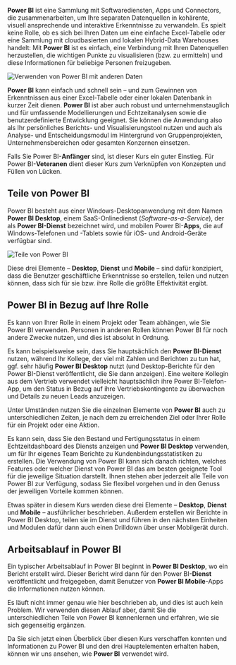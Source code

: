 **Power BI** ist eine Sammlung mit Softwarediensten, Apps und Connectors, die zusammenarbeiten, um Ihre separaten Datenquellen in kohärente, visuell ansprechende und interaktive Erkenntnisse zu verwandeln. Es spielt keine Rolle, ob es sich bei Ihren Daten um eine einfache Excel-Tabelle oder eine Sammlung mit cloudbasierten und lokalen Hybrid-Data Warehouses handelt: Mit **Power BI** ist es einfach, eine Verbindung mit Ihren Datenquellen herzustellen, die wichtigen Punkte zu visualisieren (bzw. zu ermitteln) und diese Informationen für beliebige Personen freizugeben.

![Verwenden von Power BI mit anderen Daten](../media/pbi-intro_01.png)

**Power BI** kann einfach und schnell sein – und zum Gewinnen von Erkenntnissen aus einer Excel-Tabelle oder einer lokalen Datenbank in kurzer Zeit dienen. **Power BI** ist aber auch robust und unternehmenstauglich und für umfassende Modellierungen und Echtzeitanalysen sowie die benutzerdefinierte Entwicklung geeignet. Sie können die Anwendung also als Ihr persönliches Berichts- und Visualisierungstool nutzen und auch als Analyse- und Entscheidungsmodul im Hintergrund von Gruppenprojekten, Unternehmensbereichen oder gesamten Konzernen einsetzen.

Falls Sie Power BI-**Anfänger** sind, ist dieser Kurs ein guter Einstieg. Für Power BI-**Veteranen** dient dieser Kurs zum Verknüpfen von Konzepten und Füllen von Lücken.

## <a name="the-parts-of-power-bi"></a>Teile von Power BI
Power BI besteht aus einer Windows-Desktopanwendung mit dem Namen **Power BI Desktop**, einem SaaS-Onlinedienst (*Software-as-a-Service*), der als **Power BI-Dienst** bezeichnet wird, und mobilen Power BI-**Apps**, die auf Windows-Telefonen und -Tablets sowie für iOS- und Android-Geräte verfügbar sind.

![Teile von Power BI](../media/pbi-intro_02.png)

Diese drei Elemente – **Desktop**, **Dienst** und **Mobile** – sind dafür konzipiert, dass die Benutzer geschäftliche Erkenntnisse so erstellen, teilen und nutzen können, dass sich für sie bzw. ihre Rolle die größte Effektivität ergibt.

## <a name="how-power-bi-matches-your-role"></a>Power BI in Bezug auf Ihre Rolle
Es kann von Ihrer Rolle in einem Projekt oder Team abhängen, wie Sie Power BI verwenden. Personen in anderen Rollen können Power BI für noch andere Zwecke nutzen, und dies ist absolut in Ordnung.

Es kann beispielsweise sein, dass Sie hauptsächlich den **Power BI-Dienst** nutzen, während Ihr Kollege, der viel mit Zahlen und Berichten zu tun hat, ggf. sehr häufig **Power BI Desktop** nutzt (und Desktop-Berichte für den Power BI-Dienst veröffentlicht, die Sie dann anzeigen). Eine weitere Kollegin aus dem Vertrieb verwendet vielleicht hauptsächlich ihre Power BI-Telefon-App, um den Status in Bezug auf ihre Vertriebskontingente zu überwachen und Details zu neuen Leads anzuzeigen.

Unter Umständen nutzen Sie die einzelnen Elemente von **Power BI** auch zu unterschiedlichen Zeiten, je nach dem zu erreichenden Ziel oder Ihrer Rolle für ein Projekt oder eine Aktion.

Es kann sein, dass Sie den Bestand und Fertigungsstatus in einem Echtzeitdashboard des Diensts anzeigen und **Power BI Desktop** verwenden, um für Ihr eigenes Team Berichte zu Kundenbindungsstatistiken zu erstellen. Die Verwendung von Power BI kann sich danach richten, welches Features oder welcher Dienst von Power BI das am besten geeignete Tool für die jeweilige Situation darstellt. Ihnen stehen aber jederzeit alle Teile von Power BI zur Verfügung, sodass Sie flexibel vorgehen und in den Genuss der jeweiligen Vorteile kommen können.

Etwas später in diesem Kurs werden diese drei Elemente – **Desktop**, **Dienst** und **Mobile** – ausführlicher beschrieben. Außerdem erstellen wir Berichte in Power BI Desktop, teilen sie im Dienst und führen in den nächsten Einheiten und Modulen dafür dann auch einen Drilldown über unser Mobilgerät durch.

## <a name="the-flow-of-work-in-power-bi"></a>Arbeitsablauf in Power BI
Ein typischer Arbeitsablauf in Power BI beginnt in **Power BI Desktop**, wo ein Bericht erstellt wird. Dieser Bericht wird dann für den Power BI-**Dienst** veröffentlicht und freigegeben, damit Benutzer von **Power BI Mobile**-Apps die Informationen nutzen können.

Es läuft nicht immer genau wie hier beschrieben ab, und dies ist auch kein Problem. Wir verwenden diesen Ablauf aber, damit Sie die unterschiedlichen Teile von Power BI kennenlernen und erfahren, wie sie sich gegenseitig ergänzen.

Da Sie sich jetzt einen Überblick über diesen Kurs verschaffen konnten und Informationen zu Power BI und den drei Hauptelementen erhalten haben, können wir uns ansehen, wie **Power BI** verwendet wird.


